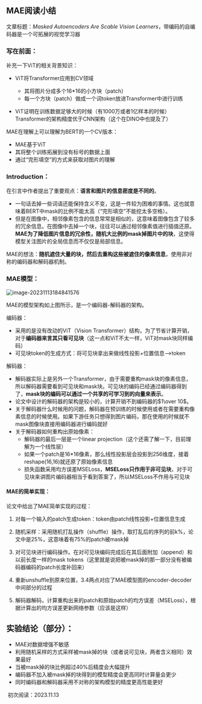 ##  MAE阅读小结

文章标题：$Masked\ Autoencoders\ Are\ Scable\ Vision\ Learners$，带编码的自编码器是一个可拓展的视觉学习器



### 写在前面：

补充一下ViT的相关背景知识：

* ViT将Transformer应用到CV领域
  * 其将图片分成多个16*16的小方块（patch）
  * 每一个方块（patch）做成一个词token放进Transformer中进行训练

* ViT证明在训练数据足够大的时候（有1000万或者1亿样本的时候）Transformer的架构精度优于CNN架构（这个在DINO中也提及了）



MAE在理解上可以理解为BERT的一个CV版本：

* MAE基于ViT
* 其将整个训练拓展到没有标号的数据上面
* 通过“完形填空”的方式来获取对图片的理解



### Introduction：

在引言中作者提出了重要观点：**语言和图片的信息密度是不同的**。

* 一句话去掉一些词语还能保持含义不变，这是一件较为困难的事情。这也就意味着BERT中mask的比例不能太高（“完形填空”不能挖太多空格）。
* 但是在图像中，相邻像素包含的信息常常是相似的，这意味着图像包含了较多的冗余信息。在图像中去掉一个块，往往可以通过相邻像素值进行插值还原。**MAE为了降低图片信息的冗余性，随机大比例的mask掉图片中的块**，这使得模型关注图片的全局信息而不仅仅是局部信息。



MAE的想法：**随机遮住大量的块，然后去重构这些被遮住的像素信息**，使用非对称的编码器和解码器机制。



### MAE模型：

![image-20231113184841576](C:\Users\Shipu\AppData\Roaming\Typora\typora-user-images\image-20231113184841576.png)



MAE的模型架构如上图所示，是一个编码器-解码器的架构。

编码器：

* 采用的是没有改动的ViT（Vision Transformer）结构，为了节省计算开销，对于**编码器来言其只看可见块**（这一点和ViT不太一样，ViT对mask块同样编码）
* 可见块token的生成方式：将可见块拿出来做线性投影+位置信息-->token

解码器：

* 解码器实际上是另外一个Transformer，由于需要重构mask块的像素信息，所以解码器需要看到可见块和mask块。可见块的编码已经通过编码器得到了，**mask块的编码可以通过一个共享的可学习到的向量来表示**。
* 论文中设计的解码器的架构是较小的，计算开销不到编码器的$1\over 10$。
* 关于解码器什么时候用的问题，解码器在预训练的时候使用或者在需要重构像素信息的时候使用。如果下游任务只想得到图片编码，那在使用的时候就不mask图像块直接用编码器进行编码就好
* 关于解码器如何重构出原始像素：
  * 解码器的最后一层是一个linear projection（这个还需了解一下，目前理解为一个线性层）
  * 如果一个patch是16*16像素，那么线性投影层会投影到256维度，接着reshape(16,16)就还原了原始像素信息
  * 损失函数采用均方误差MSELoss，**MSELoss只作用于非可见块**，对于可见块来讲图片编码器相当于看到答案了，所以MSELoss不作用与可见块



#### MAE的简单实现：

论文中给出了MAE简单实现的过程：

1. 对每一个输入的patch生成token：token由patch线性投影+位置信息生成

2. 随机采样：采用随机打乱操作（shuffle）操作，取打乱后的序列的前k%，论文中是25%，这意味着有75%的patch被mask掉

3. 对可见块进行编码操作。在对可见块编码完成后在其后面附加（append）和以前长度一样的mask tokens（这里就是说把被mask掉的那一部分没有被编码器编码的patch长度补回来）
4. 重新unshuffle到原来位置，3.4两点对应了MAE模型图的encoder-decoder中间部分的过程
5. 解码器解码，计算重构出来的patch和原始patch的均方误差（MSELoss），根据计算出的均方误差更新网络参数（应该是这样）

## 实验结论（部分）：

* MAE对数据增强不敏感
* 利用随机采样的方式采样被mask掉的块（或者说可见块，两者含义相同）效果最好
* 当被mask掉的块比例超过40%后精度会大幅提升
* 编码器不加入被mask掉的块得到的模型精度会更高同时计算量会更少
* 同时编码器和解码器采用不对称的架构模型的精度更高性能更好



​                                                                                                                                                                                            初次阅读：2023.11.13

